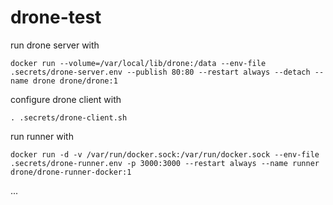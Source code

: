 # drone-test

run drone server with

```
docker run --volume=/var/local/lib/drone:/data --env-file .secrets/drone-server.env --publish 80:80 --restart always --detach --name drone drone/drone:1
```

configure drone client with

```
. .secrets/drone-client.sh
```

run runner with

```
docker run -d -v /var/run/docker.sock:/var/run/docker.sock --env-file .secrets/drone-runner.env -p 3000:3000 --restart always --name runner drone/drone-runner-docker:1
```

...

